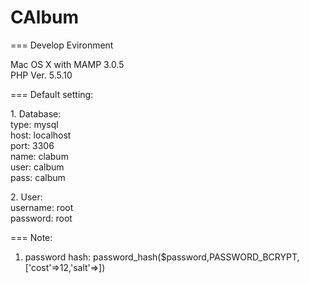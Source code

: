 <h1>CAlbum</h1>
===
Develop Evironment

Mac OS X with MAMP 3.0.5<br>
PHP Ver. 5.5.10

===
Default setting:

<p>
1. Database:<br>
type: mysql<br>
host: localhost<br>
port: 3306<br>
name: clabum<br>
user: calbum<br>
pass: calbum
</p>
<p>
2. User:<br>
username: root<br>
password: root
</p>
===
Note:

1. password hash: password_hash($password,PASSWORD_BCRYPT,['cost'=>12,'salt'=>])